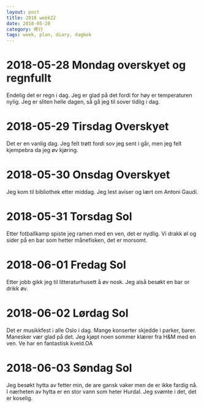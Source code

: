 ```yaml
---
layout: post
title: 2018 week22
date: 2018-05-28
category: 修行
tags: week, plan, diary, dagbok
---
```

# 2018-05-28 Mondag overskyet og regnfullt
Endelig det er regn i dag. Jeg er glad på det fordi for høy er temperaturen nylig. Jeg er sliten helle dagen, så gå jeg til sover tidlig i dag.

# 2018-05-29 Tirsdag Overskyet
Det er en vanlig dag. Jeg felt trøtt fordi sov jeg sent i går, men jeg felt kjempebra da jeg øv kjøring.

# 2018-05-30 Onsdag Overskyet

Jeg kom til bibliothek etter middag. Jeg lest aviser og lært om Antoni Gaudí.

# 2018-05-31 Torsdag Sol

Etter fotballkamp spiste jeg ramen med en ven, det er nydlig. Vi drakk øl og sider på en bar som hetter månefisken, det er morsomt.

# 2018-06-01 Fredag Sol

Etter jobb gikk jeg til litteraturhusett å øv nosk. Jeg alså besøkt en bar or drikk øv.

# 2018-06-02 Lørdag Sol

Det er musikkfest i alle Oslo i dag. Mange konserter skjedde i parker, barer. Manesker vær glad på det. Jeg kjøpt noen sommer klærer fra H&M med en ven. Ve har en fantastisk kveld.OA

# 2018-06-03 Søndag Sol

Jeg besøkt hytta av fetter min, de are gansk vaker men de er ikke fardig nå. I nærheten av hytta er en stor vann som heter Hurdal. Jeg svømte i det, det er koselig.
